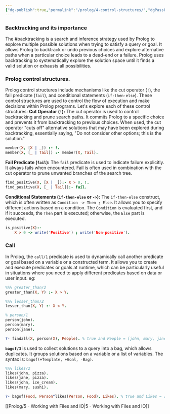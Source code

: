 ```yaml
---
{"dg-publish":true,"permalink":"/prolog/4-control-structures/","dgPassFrontmatter":true,"noteIcon":""}
---
```


### Backtracking and its importance
The #backtracking is a search and inference strategy used by Prolog to explore multiple possible solutions when trying to satisfy a query or goal. It allows Prolog to backtrack or undo previous choices and explore alternative paths when a particular choice leads to a dead-end or a failure. Prolog uses backtracking to systematically explore the solution space until it finds a valid solution or exhausts all possibilities.
### Prolog control structures.
Prolog control structures include mechanisms like the cut operator (`!`), the fail predicate (`fail`), and conditional statements (`if-then-else`). These control structures are used to control the flow of execution and make decisions within Prolog programs. Let's explore each of these control structures:
**Cut Operator (`!`):**
The cut operator is used to control backtracking and prune search paths. It commits Prolog to a specific choice and prevents it from backtracking to previous choices.
When used, the cut operator "cuts off" alternative solutions that may have been explored during backtracking, essentially saying, "Do not consider other options; this is the solution."
```prolog
member(X, [X | _]) :- !.
member(X, [_ | Tail]) :- member(X, Tail).
```
**Fail Predicate (`fail`):**
The `fail` predicate is used to indicate failure explicitly. It always fails when encountered.
Fail is often used in combination with the cut operator to prune unwanted branches of the search tree.
```prolog
find_positive(X, [X | _]):- X > 0, !.
find_positive(X, [_ | Tail]):- fail.
```
**Conditional Statements (`if-then-else` or `->`):**
The `if-then-else` construct, which is often written as `Condition -> Then ; Else`. It allows you to specify different actions based on a condition.
The `Condition` is evaluated first, and if it succeeds, the `Then` part is executed; otherwise, the `Else` part is executed.
```prolog
is_positive(X):-
	X > 0 -> write('Positive') ; write('Non-positive').
```
### Call
In Prolog, the `call/1` predicate is used to dynamically call another predicate or goal based on a variable or a constructed term. It allows you to create and execute predicates or goals at runtime, which can be particularly useful in situations where you need to apply different predicates based on data or user input. eg:
```prolog
%%% greater_than/2
greater_than(X, Y) :- X > Y.

%%% lesser_than/2
lesser_than(X, Y) :- X < Y.

% person/1
person(john).
person(mary).
person(jane).

?- findall(X, person(X), People). % true and People = [john, mary, jane].
```
**`bagof/3`** is used to collect solutions to a query into a bag, which allows duplicates. It groups solutions based on a variable or a list of variables.
The syntax is: `bagof(+Template, +Goal, -Bag)`.
```prolog
%%% likes/2
likes(john, pizza).
likes(jane, pizza).
likes(john, ice_cream).
likes(mary, sushi).

?- bagof(Food, Person^likes(Person, Food), Likes). % true and Likes = [pizza, pizza, ice_cream, sushi].
```

[[Prolog/5 - Working with Files and IO\|5 - Working with Files and IO]]